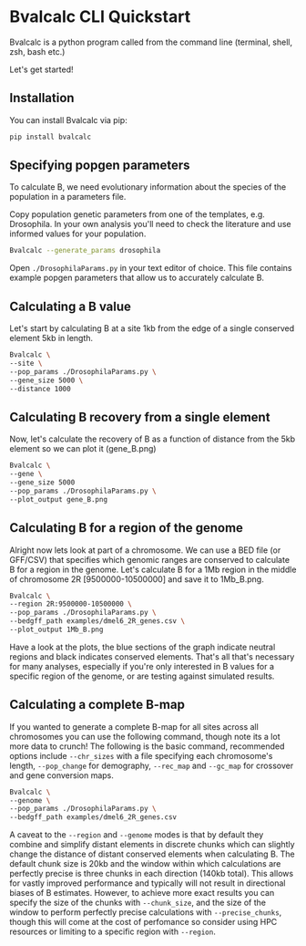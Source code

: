 # Bvalcalc CLI Quickstart

Bvalcalc is a python program called from the command line (terminal, shell, zsh, bash etc.)

Let's get started!

## Installation

You can install Bvalcalc via pip:

```bash
pip install bvalcalc
```

## Specifying popgen parameters

To calculate B, we need evolutionary information about the species of the population in a parameters file.

Copy population genetic parameters from one of the templates, e.g. Drosophila.
In your own analysis you'll need to check the literature and use informed values for your population.

```bash
Bvalcalc --generate_params drosophila
```

Open `./DrosophilaParams.py` in your text editor of choice. This file contains example popgen parameters that allow us to accurately calculate B.

## Calculating a B value

Let's start by calculating B at a site 1kb from the edge of a single conserved element 5kb in length.

```bash
Bvalcalc \
--site \
--pop_params ./DrosophilaParams.py \
--gene_size 5000 \
--distance 1000
```

## Calculating B recovery from a single element

Now, let's calculate the recovery of B as a function of distance from the 5kb element so we can plot it (gene_B.png)

```bash
Bvalcalc \
--gene \
--gene_size 5000
--pop_params ./DrosophilaParams.py \
--plot_output gene_B.png
```

## Calculating B for a region of the genome

Alright now lets look at part of a chromosome.
We can use a BED file (or GFF/CSV) that specifies which genomic ranges are conserved to calculate B for a region in the genome.
Let's calculate B for a 1Mb region in the middle of chromosome 2R [9500000-10500000] and save it to 1Mb_B.png.

```bash
Bvalcalc \
--region 2R:9500000-10500000 \
--pop_params ./DrosophilaParams.py \
--bedgff_path examples/dmel6_2R_genes.csv \
--plot_output 1Mb_B.png
```

Have a look at the plots, the blue sections of the graph indicate neutral regions and black indicates conserved elements.
That's all that's necessary for many analyses, especially if you're only interested in B values for a specific region of the genome, or are testing against simulated results.

## Calculating a complete B-map

If you wanted to generate a complete B-map for all sites across all chromosomes you can use the following command, though note its a lot more data to crunch!
The following is the basic command, recommended options include `--chr_sizes` with a file specifying each chromosome's length, `--pop_change` for demography, `--rec_map` and `--gc_map` for crossover and gene conversion maps.

```bash
Bvalcalc \
--genome \
--pop_params ./DrosophilaParams.py \
--bedgff_path examples/dmel6_2R_genes.csv
```

A caveat to the `--region` and `--genome` modes is that by default they combine and simplify distant elements in discrete chunks which can slightly change the distance of distant conserved elements when
calculating B. The default chunk size is 20kb and the window within which calculations are perfectly precise is three chunks in each direction (140kb total). This allows for vastly improved performance
and typically will not result in directional biases of B estimates. However, to achieve more exact results you can specify the size of the chunks with `--chunk_size`, and the size of the window to
perform perfectly precise calculations with `--precise_chunks`, though this will come at the cost of perfomance so consider using HPC resources or limiting to a specific region with `--region`.

